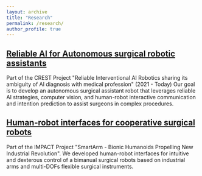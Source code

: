 ```yaml
---
layout: archive
title: "Research"
permalink: /research/
author_profile: true
---
```


## [Reliable AI for Autonomous surgical robotic assistants](https://www.mein.nagoya-u.ac.jp/en/medical_autonomous_surgical_assistant_robot.html)
Part of the CREST Project "Reliable Interventional AI Robotics sharing its ambiguity of AI diagnosis with medical profession" (2021 - Today)
Our goal is to develop an autonomous surgical assistant robot that leverages reliable AI strategies, computer vision, and human-robot interactive communication and intention prediction to assist surgeons in complex procedures.



## [Human-robot interfaces for cooperative surgical robots](http://www.mein.nagoya-u.ac.jp/en/medical_user_interface_cooperative_surgery.html)
Part of the IMPACT Project "SmartArm - Bionic Humanoids Propelling New Industrial Revolution".
We developed human-robot interfaces for intuitive and dexterous control of a bimanual surgical robots based on industrial arms and multi-DOFs flexible surgical instruments.

